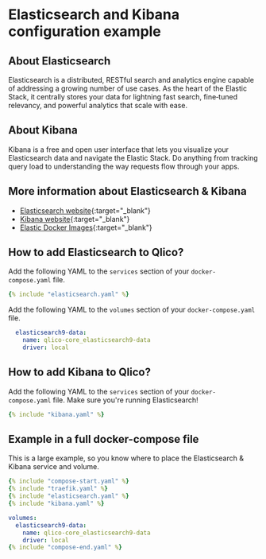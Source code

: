 # Elasticsearch and Kibana configuration example

## About Elasticsearch

Elasticsearch is a distributed, RESTful search and analytics engine capable of
addressing a growing number of use cases. As the heart of the Elastic Stack, it
centrally stores your data for lightning fast search, fine‑tuned relevancy, and
powerful analytics that scale with ease.

## About Kibana

Kibana is a free and open user interface that lets you visualize your
Elasticsearch data and navigate the Elastic Stack. Do anything from tracking
query load to understanding the way requests flow through your apps.

## More information about Elasticsearch & Kibana

* [Elasticsearch website](https://www.elastic.co/elasticsearch/){:target="_blank"}
* [Kibana website](https://www.elastic.co/kibana){:target="_blank"}
* [Elastic Docker Images](https://www.docker.elastic.co/){:target="_blank"}

## How to add Elasticsearch to Qlico?

Add the following YAML to the `services` section of your `docker-compose.yaml`
file.

```yaml title="qlico-core/docker-compose.yaml"
{% include "elasticsearch.yaml" %}
```

Add the following YAML to the `volumes` section of your `docker-compose.yaml`
file.

```yaml title="qlico-core/docker-compose.yaml"
  elasticsearch9-data:
    name: qlico-core_elasticsearch9-data
    driver: local
```

## How to add Kibana to Qlico?

Add the following YAML to the `services` section of your `docker-compose.yaml`
file. Make sure you're running Elasticsearch!

```yaml title="qlico-core/docker-compose.yaml"
{% include "kibana.yaml" %}
```

## Example in a full docker-compose file

This is a large example, so you know where to place the Elasticsearch & Kibana
service and volume.

```yaml title="qlico-core/docker-compose.yaml"
{% include "compose-start.yaml" %}
{% include "traefik.yaml" %}
{% include "elasticsearch.yaml" %}
{% include "kibana.yaml" %}

volumes:
  elasticsearch9-data:
    name: qlico-core_elasticsearch9-data
    driver: local
{% include "compose-end.yaml" %}
```
